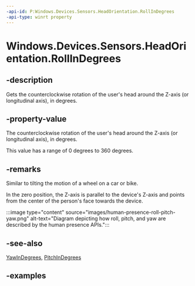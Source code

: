 ```yaml
---
-api-id: P:Windows.Devices.Sensors.HeadOrientation.RollInDegrees
-api-type: winrt property
---
```


# Windows.Devices.Sensors.HeadOrientation.RollInDegrees

<!--
public System.Nullable<double> RollInDegrees { get; }
-->

## -description

Gets the counterclockwise rotation of the user's head around the Z-axis (or longitudinal axis), in degrees.

## -property-value

The counterclockwise rotation of the user's head around the Z-axis (or longitudinal axis), in degrees.

This value has a range of 0 degrees to 360 degrees.

## -remarks

Similar to tilting the motion of a wheel on a car or bike.

In the zero position, the Z-axis is parallel to the device's Z-axis and points from the center of the person's face towards the device.

:::image type="content" source="images/human-presence-roll-pitch-yaw.png" alt-text="Diagram depicting how roll, pitch, and yaw are described by the human presence APIs.":::

## -see-also

[YawInDegrees](headorientation_yawindegrees.md), [PitchInDegrees](headorientation_pitchindegrees.md)

## -examples
